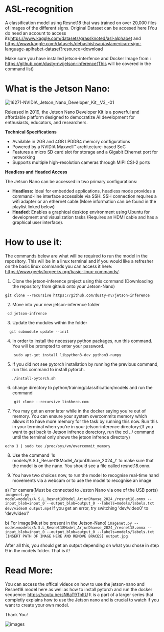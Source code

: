 # ASL-recognition

A classification model using  Resnet18 that was trained on over 20,000 files of images of the different signs. Original Dataset can be accesed here (You do need an account to access it):https://www.kaggle.com/datasets/grassknoted/asl-alphabet and https://www.kaggle.com/datasets/debashishsau/aslamerican-sign-language-aplhabet-dataset?resource=download


Make sure you have installed jetson-interfence and Docker Image from : https://github.com/dusty-nv/jetson-inference(This will be covered in the command list)

# What is the Jetson Nano:
![16271-NVIDIA_Jetson_Nano_Developer_Kit__V3_-01](https://github.com/ArjunDhavse/ASL-recognition/assets/169238921/32a5c718-5efa-47d7-a72e-068fdbccda4e)


Released in 2019, the Jetson Nano Developer Kit is a powerful and affordable platform designed to democratize AI development for enthusiasts, educators, and researchers. 

**Technical Specifications**

* Available in 2GB and 4GB LPDDR4 memory configurations
* Powered by a NVIDIA Maxwell™ architecture-based SoC
* Features a micro SD card slot for storage and a Gigabit Ethernet port for networking
* Supports multiple high-resolution cameras through MIPI CSI-2 ports

**Headless and Headed Access**

The Jetson Nano can be accessed in two primary configurations:

* **Headless:** Ideal for embedded applications, headless mode provides a command-line interface accessible via SSH. SSH connection requires a wifi adapter or an ethernet cable.(More information can be found in the playlist linked below)
* **Headed:** Enables a graphical desktop environment using Ubuntu for development and visualization tasks (Requires an HDMI cable and has a graphical user interface).

# How to use it: 
The commands below are what will be required to run the model in the repository. This will be in a linux terminal and if you would like a refresher on the basic linux commands you can access it here: https://www.geeksforgeeks.org/basic-linux-commands/.
  1) Clone the jetson-inference project using this command (Downloading the repository from github onto your Jetson-Nano)


    git clone --recursive https://github.com/dusty-nv/jetson-inference


      

      
     
  2)  Move into your new jetson-inference folder


     cd jetson-infrence



  3) Update the modules within the folder
```
  git submodule update --init
```
  4) In order to install the necessary python packages, run this command. You will be prompted to enter your password.
  ```
      sudo apt-get install libpython3-dev python3-numpy
   ```
  5) If you did not see pytorch installation by running the previous command, run this command to install pytorch.
  ```
     ./install-pytorch.sh
   ```
 6) change directory to python/training/classification/models and run the command
    
```
    git clone --recursive linkhere.com
  ```

 7) You may get an error later while in the docker saying you're out of memory. You can ensure your system overcommits memory which allows it to have more memory for the task by running this now. Run this in your terminal when you're in your jetson-inference directory:(If you want to get back to Jetson infrence dorectory, run the cd ../ command until the terminal only shows the jetson infrence directory)



 ```
 echo 1 | sudo tee /proc/sys/vm/overcommit_memory  
 ```


8) Use the command
 'ls models/A.S.L_Resnet18Model_ArjunDhavse_2024_/' to make sure that the model is on the nano. You should see a file called resnet18.onnx.

9) You have two choices now, to run the model to recognise real-time hand movements via a webcam or to use the model to recognise an image

a) For camera(Must be connected to Jeston Nano via one of the USB ports)
     ```
       imagenet.py --model=models/A.S.L_Resnet18Model_ArjunDhavse_2024_/resnet18.onnx --input_blob=input_0 --output_blob=output_0 --labels=models/labels.txt dev/video0 output.mp4
     ```
 If you get an error, try switching 'dev/video0' to 'dev/video1'

b) For image(Must be present in the Jetson-Nano)
      ```
       imagenet.py --model=models/A.S.L_Resnet18Model_ArjunDhavse_2024_/resnet18.onnx --input_blob=input_0 --output_blob=output_0 --labels=models/labels.txt [INSERT PATH OF IMAGE HERE AND REMOVE BRACES] output.jpg
       ```

After all this, you should get an output depending on what you chose in step 9 in the models folder. That is it!
 

# Read More:
You can access the offical videos on how to use the jetson-nano and Resnet18 model here as well as how to install pytorch and run the docker sequence: https://youtu.be/sN6aT9TpltU 
It is a part of a larger series that completly explains how to use the Jetson nano and is crucial to watch if you want to create your own model.

Thank You!


![images](https://github.com/ArjunDhavse/ASL-recognition/assets/169238921/bf93405f-ea8d-4fba-b702-082ed632271a)
